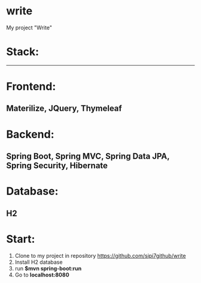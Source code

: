 # write
My project "Write"

# Stack:
-----------
# Frontend:
Materilize,
JQuery,
Thymeleaf
-----------
# Backend:
Spring Boot,
Spring MVC,
Spring Data JPA,
Spring Security,
Hibernate
-----------
# Database:
H2
-----------
# Start:
1. Clone to my project in repository https://github.com/sipi7github/write
2. Install H2 database
3. run **$mvn spring-boot:run**
4. Go to **localhost:8080**
